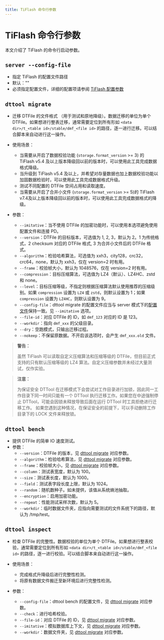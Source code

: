 ```yaml
---
title: TiFlash 命令行参数
---
```


# TiFlash 命令行参数

本文介绍了 TiFlash 的命令行启动参数。

## `server --config-file`

+ 指定 TiFlash 的配置文件路径
+ 默认：""
+ 必须指定配置文件，详细的配置项请参阅 [TiFlash 配置参数](/tiflash/tiflash-configuration.md)

## `dttool migrate`

- 迁移 DTFile 的文件格式 （用于测试和原地降级）。数据迁移的单位为单个 DTFile。如果想进行整表迁移，通常需要定位到所有形如 `<data dir>/t_<table id>/stable/dmf_<file id>` 的路径，逐一进行迁移。可以结合脚本来自动进行这一操作。

- 使用场景：
    - 当需要从开启了数据校验功能 (`storage.format_version` >= 3) 的 TiFlash v5.4 及以上版本降级回以前的版本时，可以使用此工具完成数据格式降级。
    - 当升级到 TiFlash v5.4 及以上，并希望对存量数据也加上数据校验功能以加固数据检验时，可以使用此工具完成数据格式升级。
    - 测试不同配置的 DTFile 空间占用和读取速度。
    - 当需要从开启了合并小文件 (`storage.format_version` >= 5)的 TiFlash v7.4及以上版本降级回以前的版本时，可以使用此工具完成数据格式的降级。

- 参数：
    - `--imitative`：当不使用 DTFile 的加密功能时，可以使用本选项避免使用配置文件和连接 PD。
    - `--version`：DTFile 的目标版本，可选值为 1, 2, 3，默认为 2。1 为传统格式，2 checksum 对应的 DTFile 格式, 3 为合并小文件后的 DTFile 格式。
    - `--algorithm`：检验哈希算法，可选值为 xxh3，city128，crc32，crc64，none，默认为 xxh3，仅在 version=2 时有用。
    - `--frame`：校验帧大小，默认为 1048576，仅在 version=2 时有用。
    - `--compression`：目标压缩算法，可选值为 LZ4（默认）、LZ4HC、zstd 和 none。
    - `--level`：目标压缩等级，不指定则根据压缩算法默认使用推荐的压缩级别。如果 `compression` 设置为 `LZ4` 或 `zstd`，则默认设置为 1；如果 `compression` 设置为 `LZ4HC`，则默认设置为 9。
    - `--config-file`：dttool migrate 的配置文件应当与 server 模式下的[配置文件](/tiflash/tiflash-command-line-flags.md#server---config-file)保持一致。见 `--imitative` 选项。
    - `--file-id`：对应 DTFile 的 ID，如 `dmf_123` 对应的 ID 是 123。
    - `--workdir`：指向 `dmf_xxx` 的父级目录。
    - `--dry`：空跑模式，只输出迁移过程。
    - `--nokeep`：不保留原数据。不开启该选项时，会产生 `dmf_xxx.old` 文件。

> **警告：**
>
> 虽然 TiFlash 可以读取自定义压缩算法和压缩等级的 DTFile，但目前正式支持的只有默认压缩等级的 LZ4 算法。自定义压缩参数并未经过大量测试，仅作实验。

> **注意：**
>
> 为保证安全 DTTool 在迁移模式下会尝试对工作目录进行加锁，因此同一工作目录下同一时间只能有一个 DTTool 执行迁移工作。如果您在中途强制停止 DTTool，可能会因锁未释放导致后面在运行 DTTool 时工具拒绝进行迁移工作。
> 如果您遇到这种情况，在保证安全的前提下，可以手动删除工作目录下的 LOCK 文件来释放锁。

## `dttool bench`

- 提供 DTFile 的简单 IO 速度测试。
- 参数：
    - `--version`：DTFile 的版本，见 [dttool migrate](#dttool-migrate) 对应参数。
    - `--algorithm`：检验哈希算法，见 [dttool migrate](#dttool-migrate) 对应参数。
    - `--frame`：校验帧大小，见 [dttool migrate](#dttool-migrate) 对应参数。
    - `--column`：测试表宽度，默认为 100。
    - `--size`：测试表长度，默认为 1000。
    - `--field`：测试表字段长度上限，默认为 1024。
    - `--random`：随机数种子。如未提供，该值从系统熵池抽取。
    - `--encryption`：启用加密功能。
    - `--repeat`：性能测试采样次数，默认为 5。
    - `--workdir`：临时数据文件夹，应指向需要测试的文件系统下的路径，默认为 /tmp/test。

## `dttool inspect`

- 检查 DTFile 的完整性。数据校验的单位为单个 DTFile。如果想进行整表校验，通常需要定位到所有形如 `<data dir>/t_<table id>/stable/dmf_<file id>` 的路径，逐一进行校验。可以结合脚本来自动进行这一操作。

- 使用场景：
    - 完成格式升降级后进行完整性检测。
    - 将原有数据文件搬迁至新环境后进行完整性检测。

- 参数：
    - `--config-file`：dttool bench 的配置文件，见 [dttool migrate](#dttool-migrate) 对应参数。
    - `--check`：进行哈希校验。
    - `--file-id`：对应 DTFile 的 ID，见 [dttool migrate](#dttool-migrate) 对应参数。
    - `--imitative`：模拟数据库上下文，见 [dttool migrate](#dttool-migrate) 对应参数。
    - `--workdir`：数据文件夹，见 [dttool migrate](#dttool-migrate) 对应参数。
